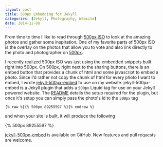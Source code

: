 ```yaml
---
layout: post
title: 500px Embedding for Jekyll
categories: [Jekyll, Photography, Website]
date: 2014-12-08
---
```

From time to time I like to read through [500px ISO](https://iso.500px.com/) to look at the amazing
photos and gather some inspiration. One of my favorite parts of 500px ISO is the overlay on the
photos that allow you to vote and also link directly to the photo and photographer on
[500px](http://500px.com).

I recently realized 500px ISO was just using the embedded snippets built right into 500px. On 500px,
right next to the sharing buttons, there is an embed button that provides a chunk of html and some
javascript to embed a photo. Since I'd rather not copy the chunk of html for every photo I want to
embed, I wrote [jekyll-500px-embed](https://github.com/lkorth/jekyll-500px-embed) to use on my
website. jekyll-500px-embed is a Jekyll plugin that adds a `500px` Liquid tag for use on your Jekyll
powered website. The [README](https://github.com/lkorth/jekyll-500px-embed/blob/master/README.md)
details the setup required for the plugin, but once it's setup you can simply pass the photo's id to
the `500px` tag

```
{% raw %}{% 500px 89255597 %}{% endraw %}
```

and when your site is built, it will produce the following

{% 500px 89255597 %}

[jekyll-500px-embed](https://github.com/lkorth/jekyll-500px-embed) is available on GitHub. New
features and pull requests are welcome.
